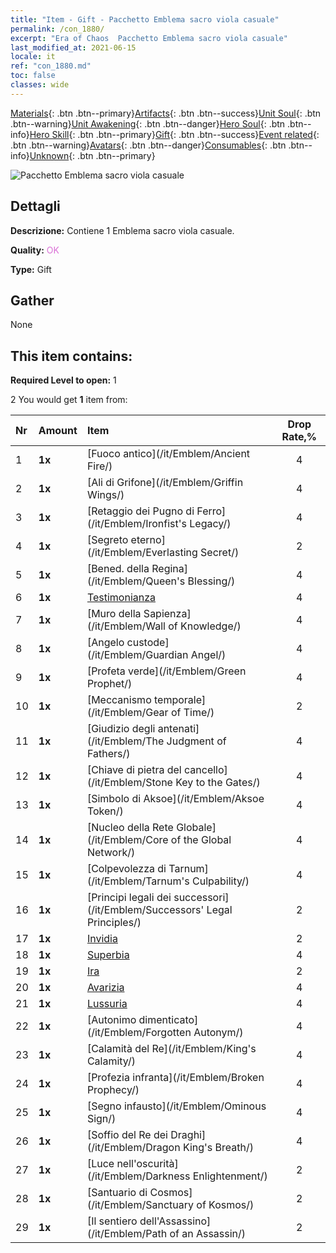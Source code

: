 ```yaml
---
title: "Item - Gift - Pacchetto Emblema sacro viola casuale"
permalink: /con_1880/
excerpt: "Era of Chaos  Pacchetto Emblema sacro viola casuale"
last_modified_at: 2021-06-15
locale: it
ref: "con_1880.md"
toc: false
classes: wide
---
```

 [Materials](/ItemsIT/){: .btn .btn--primary}[Artifacts](/ItemsIT/Artifacts/){: .btn .btn--success}[Unit Soul](/ItemsIT/UnitSoul/){: .btn .btn--warning}[Unit Awakening](/ItemsIT/UnitAwakening/){: .btn .btn--danger}[Hero Soul](/ItemsIT/HeroSoul/){: .btn .btn--info}[Hero Skill](/ItemsIT/HeroSkill/){: .btn .btn--primary}[Gift](/ItemsIT/Gift/){: .btn .btn--success}[Event related](/ItemsIT/Events/){: .btn .btn--warning}[Avatars](/ItemsIT/Avatars/){: .btn .btn--danger}[Consumables](/ItemsIT/Consumables/){: .btn .btn--info}[Unknown](/ItemsIT/Unknown/){: .btn .btn--primary}

 ![Pacchetto Emblema sacro viola casuale](/images/t/i_907417.png)

## Dettagli
 **Descrizione:** Contiene 1 Emblema sacro viola casuale.

 **Quality:** <span style="color: #DA70D6">OK</span>

 **Type:** Gift

## Gather

  None

## This item contains:

 **Required Level to open:** 1

 2 You would get **1** item  from:

  | Nr | Amount |     Item    | Drop Rate,% |
  |:---|:-------|:------------|:---------:|
  | 1 |  **1x** | [Fuoco antico](/it/Emblem/Ancient Fire/) | 4 | 
  | 2 |  **1x** | [Ali di Grifone](/it/Emblem/Griffin Wings/) | 4 | 
  | 3 |  **1x** | [Retaggio dei Pugno di Ferro](/it/Emblem/Ironfist's Legacy/) | 4 | 
  | 4 |  **1x** | [Segreto eterno](/it/Emblem/Everlasting Secret/) | 2 | 
  | 5 |  **1x** | [Bened. della Regina](/it/Emblem/Queen's Blessing/) | 4 | 
  | 6 |  **1x** | [Testimonianza](/it/Emblem/Witness/) | 4 | 
  | 7 |  **1x** | [Muro della Sapienza](/it/Emblem/Wall of Knowledge/) | 4 | 
  | 8 |  **1x** | [Angelo custode](/it/Emblem/Guardian Angel/) | 4 | 
  | 9 |  **1x** | [Profeta verde](/it/Emblem/Green Prophet/) | 4 | 
  | 10 |  **1x** | [Meccanismo temporale](/it/Emblem/Gear of Time/) | 2 | 
  | 11 |  **1x** | [Giudizio degli antenati](/it/Emblem/The Judgment of Fathers/) | 4 | 
  | 12 |  **1x** | [Chiave di pietra del cancello](/it/Emblem/Stone Key to the Gates/) | 4 | 
  | 13 |  **1x** | [Simbolo di Aksoe](/it/Emblem/Aksoe Token/) | 4 | 
  | 14 |  **1x** | [Nucleo della Rete Globale](/it/Emblem/Core of the Global Network/) | 4 | 
  | 15 |  **1x** | [Colpevolezza di Tarnum](/it/Emblem/Tarnum's Culpability/) | 4 | 
  | 16 |  **1x** | [Principi legali dei successori](/it/Emblem/Successors' Legal Principles/) | 2 | 
  | 17 |  **1x** | [Invidia](/it/Emblem/Jealousy/) | 2 | 
  | 18 |  **1x** | [Superbia](/it/Emblem/Arrogance/) | 4 | 
  | 19 |  **1x** | [Ira](/it/Emblem/Anger/) | 2 | 
  | 20 |  **1x** | [Avarizia](/it/Emblem/Greed/) | 4 | 
  | 21 |  **1x** | [Lussuria](/it/Emblem/Lust/) | 4 | 
  | 22 |  **1x** | [Autonimo dimenticato](/it/Emblem/Forgotten Autonym/) | 4 | 
  | 23 |  **1x** | [Calamità del Re](/it/Emblem/King's Calamity/) | 4 | 
  | 24 |  **1x** | [Profezia infranta](/it/Emblem/Broken Prophecy/) | 4 | 
  | 25 |  **1x** | [Segno infausto](/it/Emblem/Ominous Sign/) | 4 | 
  | 26 |  **1x** | [Soffio del Re dei Draghi](/it/Emblem/Dragon King's Breath/) | 4 | 
  | 27 |  **1x** | [Luce nell'oscurità](/it/Emblem/Darkness Enlightenment/) | 2 | 
  | 28 |  **1x** | [Santuario di Cosmos](/it/Emblem/Sanctuary of Kosmos/) | 2 | 
  | 29 |  **1x** | [Il sentiero dell'Assassino](/it/Emblem/Path of an Assassin/) | 2 | 
